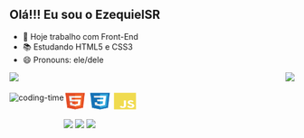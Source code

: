 ## Olá!!! Eu sou o EzequielSR 

- 🔭 Hoje trabalho com Front-End
- 📚 Estudando HTML5 e CSS3
- 😄 Pronouns: ele/dele
<div>
  <img  height="180em" src="https://github-readme-stats.vercel.app/api?username=EzequielSR&show_icons=true&theme=github_dark&include_all_commits=true&count_private=true"/>
  <img align="right" height="180em" src="https://github-readme-stats.vercel.app/api/top-langs/?username=EzequielSR&layout=compact&langs_count=16&theme=github_dark"/>
</div>
<br>

<div style="display: inline_block">
  <img align="left" height="150" alt="coding-time" src="Desing-sem-nome.gif">
  <img align="center" alt="EzequielSR-HTML" height="30" width="40" src="https://raw.githubusercontent.com/devicons/devicon/master/icons/html5/html5-original.svg">
  <img align="center" alt="EzequielSr-CSS" height="30" width="40" src="https://raw.githubusercontent.com/devicons/devicon/master/icons/css3/css3-original.svg">
  <img align="center" alt="Ezequiel-JS" height="30" width="40" src="https://raw.githubusercontent.com/devicons/devicon/master/icons/javascript/javascript-plain.svg">
</div>
 <br>
<div> 
  <a href="insta" target="_blank"><img src="https://img.shields.io/badge/-Instagram-%23E4405F?style=for-the-badge&logo=instagram&logoColor=white" target="_blank"></a>
  <a href = "email"><img src="https://img.shields.io/badge/-Gmail-%23333?style=for-the-badge&logo=gmail&logoColor=white" target="_blank"></a>
  <a href="linkedin" target="_blank"><img src="https://img.shields.io/badge/-LinkedIn-%230077B5?style=for-the-badge&logo=linkedin&logoColor=white" target="_blank"></a>
  </div>

